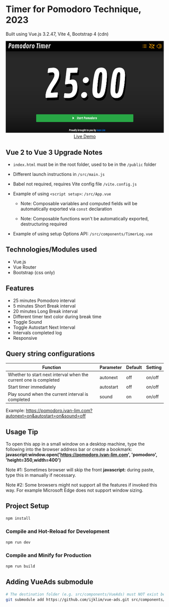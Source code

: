 # Timer for Pomodoro Technique, 2023

Built using Vue.js 3.2.47, Vite 4, Bootstrap 4 (cdn)

<p align="center">
  <a href="https://pomodoro.ivan-lim.com" target="_blank">
    <img src="https://raw.githubusercontent.com/ijklim/pomodoro-2023/main/public/screenshot-990.webp" width="990px">
    <br>
    Live Demo
  </a>
</p>

## Vue 2 to Vue 3 Upgrade Notes

* `index.html` must be in the root folder, used to be in the `/public` folder

* Different launch instructions in `/src/main.js`

* Babel not required, requires Vite config file `/vite.config.js`

* Example of using `<script setup>`: `/src/App.vue`

  * Note: Composable variables and computed fields will be automatically exported via `const` declaration

  * Note: Composable functions won't be automatically exported, destructuring required

* Example of using setup Options API: `/src/components/TimerLog.vue`

## Technologies/Modules used

* Vue.js
* Vue Router
* Bootstrap (css only)

## Features

* 25 minutes Pomodoro interval
* 5 minutes Short Break interval
* 20 minutes Long Break interval
* Different timer text color during break time
* Toggle Sound
* Toggle Autostart Next Interval
* Intervals completed log
* Responsive

## Query string configurations

Function | Parameter | Default | Setting
-------- | --------- | ------- | -------
Whether to start next interval when the current one is completed | autonext | off | on/off
Start timer immediately | autostart | off | on/off
Play sound when the current interval is completed | sound | on | on/off

Example: https://pomodoro.ivan-lim.com?autonext=on&autostart=on&sound=off


## Usage Tip

To open this app in a small window on a desktop machine, type the following into the browser address bar or create a bookmark:
**javascript:window.open('https://pomodoro.ivan-lim.com', 'pomodoro', 'height=350,width=400')**

Note #1: Sometimes browser will skip the front **javascript:** during paste, type this in manually if necessary.

Note #2: Some browsers might not support all the features if invoked this way. For example Microsoft Edge does not support window sizing.

## Project Setup

```sh
npm install
```

### Compile and Hot-Reload for Development

```sh
npm run dev
```

### Compile and Minify for Production

```sh
npm run build
```

## Adding VueAds submodule

```sh
# The destination folder (e.g. src/components/VueAds) must NOT exist before running the command
git submodule add https://github.com/ijklim/vue-ads.git src/components/VueAds
```
